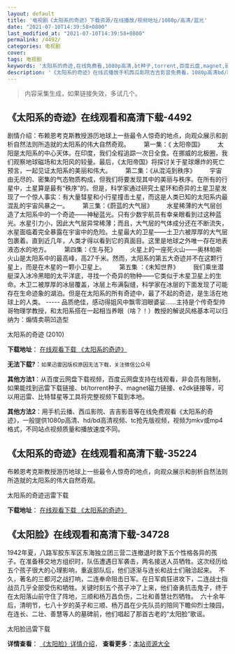 ```yaml
---
layout: default
title: '电视剧《太阳系的奇迹》下载资源/在线播放/视频地址/1080p/高清/蓝光'
date: "2021-07-10T14:39:58+0800"
last_modified_at: "2021-07-10T14:39:58+0800"
permalink: /4492/
categories: 电视剧
cover:
tags: 电视剧
keywords: '太阳系的奇迹,在线免费看,1080p高清,bt种子,torrent,百度云盘,magnet,磁力链,迅雷下载资源'
description: '《太阳系的奇迹》在线云播放手机西瓜影院吉吉影音免费看，1080p高清bd/hd未删减完整版和tc抢先枪版，mkv/mp4格式，附带bt/torrent种子、magnet/磁力链、百度云盘、网盘资源迅雷下载链接'
---
```


>内容采集生成，如果链接失效，多试几个。


## 《太阳系的奇迹》在线观看和高清下载-4492

剧情介绍：布赖恩考克斯教授游历地球上一些最令人惊奇的地点，向观众展示和剖析自然法则所造就的太阳系的伟大自然奇观。 　　第一集：《 太阳帝国》 　　太阳是太阳系的中心天体。在印度，我们全程追踪一次日全食。在挪威的北极圈，我们观察地球磁场和太阳风的较量。最后，《太阳帝国》将探讨关于星球爆炸的死亡预言，一起见证太阳系的美丽和伟大。 　　第二集：《从混沌到秩序》 　　宇宙由无尽的、密集的气态物质构成，但我们将要发现其中的美丽与秩序。在所有的行星中，土星算是最有“秩序”的。但是，科学家通过研究土星环和奇异的土星卫星发现了一个惊人事实：有大量彗星和小行星撞击土星，而这是人类已知的太阳系内最混乱的宇宙风暴之一。 　　第三集：《蔚蓝的大气层》 　　水星稀薄的大气层创造了太阳系中的一个奇迹——神秘蓝光。只有少数宇航员有幸亲眼看到过这种蓝光。水星引力小，因此大气层异常稀薄；而且，大气层的气体成分还在不断流失，水星面临着完全暴露在宇宙中的危险。土星最大的卫星——土卫六被厚厚的大气层包裹着。直到近几年，人类才得以看到它的真面目。这里是地球之外唯一存在地表液态水的地方。 　　第四集：《生与死》 　　火星上的一座死火山——奥林帕斯火山是太阳系中的最高峰，高27千米。然而，太阳系的第五大奇迹并不在这颗行星上，而是在木星的一颗小卫星上。 　　第五集 ：《未知世界》 　　我们乘坐潜艇深入冰冷黑暗的太平洋底，寻找一个奇异的物种——它类似于木星卫星上的生命。木卫二被厚厚的冰层覆盖，冰层上布满裂缝，科学家在冰层的下面发现了可能存在生命迹象的湖泊。但是在太阳系的所有奇迹中，最了不起的奇迹，是生活在地球上的人类。 ----- 品质绝佳，感动得姐风中飘零泪眼婆娑……主持是个传奇型帅哥物理学教授，和太阳系搭在一起相当养眼（啥？！）教授的解说风格基本可以归纳为：煽情卖萌凹造型


太阳系的奇迹 (2010)

**下载地址**： [在线观看下载 《太阳系的奇迹》](https://www.btbtdy.me/btdy/dy4862.html) 


**无法下载?**：`如果迅雷因版权原因无法下载，关注微信公众号 `

**其他方法1**：从百度云网盘下载视频，百度云网盘支持在线观看，非会员有限制，如果能找到迅雷下载链接、bt/torrent种子、magnet磁力链接、e2dk链接等，可以用迅雷、比特彗星等工具将完整视频下载到本地。

**其他方法2**：用手机云播、西瓜影院、吉吉影音等在线免费观看《太阳系的奇迹》，一般提供1080p高清、hd/bd高清视频、tc抢先版视频，视频为mkv或mp4格式，不同站点视频质量和播放速度不同。


## 《太阳系的奇迹》在线观看和高清下载-35224

布赖恩考克斯教授游历地球上一些最令人惊奇的地点，向观众展示和剖析自然法则所造就的太阳系的伟大自然奇观。


太阳系的奇迹迅雷下载

**下载地址**： [在线观看下载 《太阳系的奇迹》](https://www.993dy.com//vod-detail-id-13761.html) 


## 《太阳脸》在线观看和高清下载-34728

1942年夏，八路军胶东军区东海独立团三营二连撤退时救下五个性格各异的孩子。在准备移交地方组织时，队伍遭遇日军袭击，两名接送人员牺牲。这次经历给五个孩子很大的心理影响，重返部队后，他们逐渐与连长和战士们融洽起来。&nbsp; 不久，著名的三都河之战打响，二连奉命阻击日军。在日军疯狂进攻下，二连战士指战员几乎全部受伤和牺牲。关键时刻五个孩子冲了上来，他们奋勇抗击鬼子，终于在太阳落山前守住了阵地，三顺和杨万昌负伤，二壮和善慧壮烈牺牲。&nbsp; 六十余年后，清明节，七八十岁的英子和三顺、杨万昌在少先队员的陪同下瞻仰烈士陵园，在连长、二壮、善慧等人的墓碑前，他们唱起了那首古老的“太阳脸&rdquo;歌谣。&nbsp;


太阳脸迅雷下载

**详情查看**： [《太阳脸》详情介绍](/movie/34728/)， **查看更多**：[本站资源大全](/movie/t/all/)

